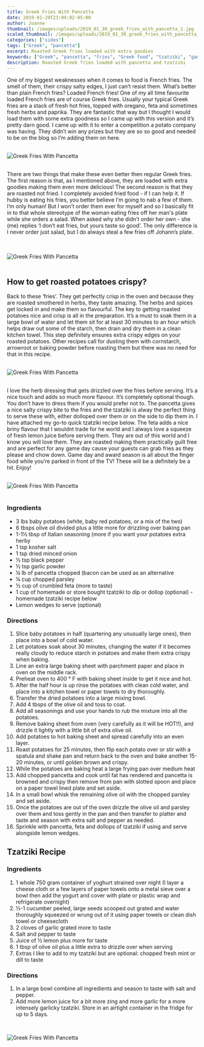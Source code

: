 ```yaml
---
title: Greek Fries With Pancetta
date: 2019-01-29T23:04:02-05:00
author: Joanne
thumbnail: /images/uploads/2019_01_30_greek_fries_with_pancetta_1.jpg
scaled_thumbnail: /images/uploads/2019_01_30_greek_fries_with_pancetta_0.jpg
categories: ["sides"]
tags: ["Greek", "pancetta"]
excerpt: Roasted Greek fries loaded with extra goodies
keywords: ["Greek", "pancetta", "fries", "Greek food", "tzatziki", "game day food", "roasted fries", "potatoes"]
description: Roasted Greek fries loaded with pancetta and tzatziki
---
```


One of my biggest weaknesses when it comes to food is French fries. The smell of them, their crispy salty edges, I just can’t resist them. What’s better than plain French fries? Loaded French fries! One of my all time favourite loaded French fries are of course Greek fries. Usually your typical Greek fries are a stack of fresh hot fries, topped with oregano, feta and sometimes fresh herbs and paprika. They are fantastic that way but I thought I would load them with some extra goodness so I came up with this version and it’s pretty darn good. I came up with it to enter a competition a potato company was having. They didn’t win any prizes but they are so so good and needed to be on the blog so I’m adding them on here.
</br>
</br>

![Greek Fries With Pancetta](/images/uploads/2019_01_30_greek_fries_with_pancetta_2.jpg)
</br>
</br>

There are two things that make these even better then regular Greek fries. The first reason is that, as I mentioned above, they are loaded with extra goodies making them even more delicious! The second reason is that they are roasted not fried. I completely avoided fried food - if I can help it. If hubby is eating his fries, you better believe I’m going to nab a few of them. I’m only human! But I won’t order them ever for myself and so I basically fit in to that whole stereotype of the woman eating fries off her man's plate while she orders a salad. When asked why she didn’t order her own - she (me) replies ‘I don’t eat fries, but yours taste so good’. The only difference is I never order just salad, but I do always steal a few fries off Johann’s plate.  
</br>
</br>

![Greek Fries With Pancetta](/images/uploads/2019_01_30_greek_fries_with_pancetta_3.jpg)
</br>
</br>

## How to get roasted potatoes crispy? 
Back to these ‘fries’. They get perfectly crisp in the oven and because they are roasted smothered in herbs, they taste amazing. The herbs and spices get locked in and make them so flavourful. The key to getting roasted potatoes nice and crisp is all in the preparation. It’s a must to soak them in a large bowl of water and let them sit for at least 30 minutes to an hour which helps draw out some of the starch, then drain and dry them in a clean kitchen towel. This step definitely ensures extra crispy edges on your roasted potatoes. Other recipes call for dusting them with cornstarch, arrowroot or baking powder before roasting them but there was no need for that in this recipe.
</br>
</br>

![Greek Fries With Pancetta](/images/uploads/2019_01_30_greek_fries_with_pancetta_4.jpg)
</br>
</br>

I love the herb dressing that gets drizzled over the fries before serving. It’s a nice touch and adds so much more flavour. It’s completely optional though. You don’t have to dress them if you would prefer not to. The pancetta gives a nice salty crispy bite to the fries and the tzatziki is alway the perfect thing to serve these with, either dolloped over them or on the side to dip them in. I have attached my go-to quick tzatziki recipe below. The feta adds a nice briny flavour that I wouldnt trade for he world and I always love a squeeze of fresh lemon juice before serving them. They are out of this world and I know you will love them. They are roasted making them practically guilt free and are perfect for any game day cause your guests can grab fries as they please and chow down. Game day and award season is all about the finger food while you’re parked in front of the TV! These will be a definitely be a hit. Enjoy!
</br>
</br>

![Greek Fries With Pancetta](/images/uploads/2019_01_30_greek_fries_with_pancetta_5.jpg)
</br>
</br>

### Ingredients 

* <span itemprop="ingredients">3 lbs baby potatoes (white, baby red potatoes, or a mix of the two)</span>
* <span itemprop="ingredients">6 tbsps olive oil divided plus a little more for drizzling over baking pan</span>
* <span itemprop="ingredients">1-1&frac12; tbsp of Italian seasoning (more if you want your potatoes extra herby </span>
* <span itemprop="ingredients">1 tsp kosher salt</span>
* <span itemprop="ingredients">1 tsp dried minced onion</span>
* <span itemprop="ingredients">&frac12; tsp black pepper</span>
* <span itemprop="ingredients">&frac12; tsp garlic powder</span>
* <span itemprop="ingredients">&frac14; lb of pancetta chopped (bacon can be used as an alternative</span>
* <span itemprop="ingredients">&frac14; cup chopped parsley </span>
* <span itemprop="ingredients">&frac12; cup of crumbled feta (more to taste) </span>
* <span itemprop="ingredients">1 cup of homemade or store bought tzatziki to dip or dollop (optional) - homemade tzatziki recipe below </span>
* <span itemprop="ingredients">Lemon wedges to serve (optional)</span>


### Directions

1. Slice baby potatoes in half (quartering any unusually large ones), then place into a bowl of cold water.  
2. Let potatoes soak about 30 minutes, changing the water if it becomes really cloudy to reduce starch in potatoes and make them extra crispy when baking. 
3. Line an extra large baking sheet with parchment paper and place in oven on the middle rack.  
4. Preheat oven to 400 &deg; F with baking sheet inside to get it nice and hot.
5. After the half hour is up rinse the potatoes with clean cold water, and place into a kitchen towel or paper towels to dry thoroughly. 
6. Transfer the dried potatoes into a large mixing bowl.
7. Add 4 tbsps of the olive oil and toss to coat.
8. Add all seasonings and use your hands to rub the mixture into all the potatoes.
9. Remove baking sheet from oven (very carefully as it will be HOT!!), and drizzle it lightly with a little bit of extra olive oil.  
10. Add potatoes to hot baking sheet and spread carefully into an even layer.
11. Roast potatoes for 25 minutes, then flip each potato over or stir with a spatula and shake pan and return back to the oven and bake another 15-20 minutes, or until golden brown and crispy.
12. While the potatoes are baking heat a large frying pan over medium heat 
13. Add chopped pancetta and cook until fat has rendered and pancetta is browned and crispy then remove from pan with slotted spoon and place on a paper towel lined plate and set aside. 
14. In a small bowl whisk the remaining olive oil with the chopped parsley and set aside. 
15. Once the potatoes are out of the oven drizzle the olive oil and parsley over them and toss gently in the pan and then transfer to platter and taste and season with extra salt and pepper as needed. 
16. Sprinkle with pancetta, feta and dollops of tzatziki if using and serve alongside lemon wedges. 


## Tzatziki Recipe
### Ingredients

1. 1 whole 750 gram container of yoghurt strained over night (I layer a cheese cloth or a few layers of paper towels onto a metal sieve over a bowl then add the yogurt and cover with plate or plastic wrap and refrigerate overnight)
2. ½-1 cucumber peeled, large seeds scooped out grated and water thoroughly squeezed or wrung out of it using paper towels or clean dish towel or cheesecloth
3. 2 cloves of garlic grated more to taste
4. Salt and pepper to taste
5. Juice of ½ lemon plus more for taste
6. 1 tbsp of olive oil plus a little extra to drizzle over when serving
7. Extras I like to add to my tzatziki but are optional: chopped fresh mint or dill to taste

### Directions

1. In a large bowl combine all ingredients and season to taste with salt and pepper. 
2. Add more lemon juice for a bit more zing and more garlic for a more intensely garlicky tzatziki. Store in an airtight container in the fridge for up to 5 days.

</br>

![Greek Fries With Pancetta](/images/uploads/2019_01_30_greek_fries_with_pancetta_6.jpg)
